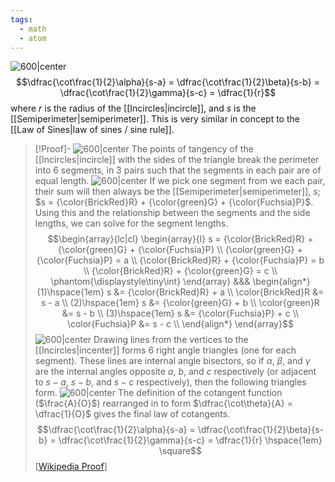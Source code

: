 ```yaml
---
tags:
  - math
  - atom
---
```

![600|center](incircle-proof2.excalidraw.svg)
$$\dfrac{\cot\frac{1}{2}\alpha}{s-a} = \dfrac{\cot\frac{1}{2}\beta}{s-b} = \dfrac{\cot\frac{1}{2}\gamma}{s-c} = \dfrac{1}{r}$$
where $r$ is the radius of the [[Incircles|incircle]], and $s$ is the [[Semiperimeter|semiperimeter]]. This is very similar in concept to the [[Law of Sines|law of sines / sine rule]].

> [!Proof]-
> ![600|center](incircle-proof0.excalidraw.svg)
> The points of tangency of the [[Incircles|incircle]] with the sides of the triangle break the perimeter into 6 segments, in 3 pairs such that the segments in each pair are of equal length. ![600|center](incircle-proof1.excalidraw.svg)
> If we pick one segment from we each pair, their sum will then always be the [[Semiperimeter|semiperimeter]], $s$; $s = {\color{BrickRed}R} + {\color{green}G} + {\color{Fuchsia}P}$. Using this and the relationship between the segments and the side lengths, we can solve for the segment lengths.
 > $$\begin{array}{lc|cl}
 > 	\begin{array}{l}
 > 		s = {\color{BrickRed}R} + {\color{green}G} + {\color{Fuchsia}P} \\
 > 		{\color{green}G} + {\color{Fuchsia}P} = a \\
 > 		{\color{BrickRed}R} + {\color{Fuchsia}P} = b \\
 > 		{\color{BrickRed}R} + {\color{green}G} = c \\
 > 		\phantom{\displaystyle\tiny\int}
 > 	\end{array}
 > 	&&&
 > 	\begin{align*}
 > 		(1)\hspace{1em} s &= {\color{BrickRed}R} + a \\
 > 		\color{BrickRed}R &= s - a \\
 > 		(2)\hspace{1em} s &= {\color{green}G} + b \\
 > 		\color{green}R &= s - b \\
 > 		(3)\hspace{1em} s &= {\color{Fuchsia}P} + c \\
 > 		\color{Fuchsia}P &= s - c \\
 > 	\end{align*}
 > \end{array}$$
> ![600|center](incircle-proof2.excalidraw.svg)
> Drawing lines from the vertices to the [[Incircles|incenter]] forms 6 right angle triangles (one for each segment). These lines are internal angle bisectors, so if $\alpha$, $\beta$, and $\gamma$ are the internal angles opposite $a$, $b$, and $c$ respectively (or adjacent to $s-a$, $s-b$, and $s-c$ respectively), then the following triangles form.
> ![600|center](incircle-proof3.excalidraw.svg)
> The definition of the cotangent function ($\frac{A}{O}$) rearranged in to form $\dfrac{\cot\theta}{A} = \dfrac{1}{O}$ gives the final law of cotangents.
> $$\dfrac{\cot\frac{1}{2}\alpha}{s-a} = \dfrac{\cot\frac{1}{2}\beta}{s-b} = \dfrac{\cot\frac{1}{2}\gamma}{s-c} = \dfrac{1}{r} \hspace{1em} \square$$
> \[[Wikipedia Proof](https://en.wikipedia.org/wiki/Law_of_cotangents#Proof)\]